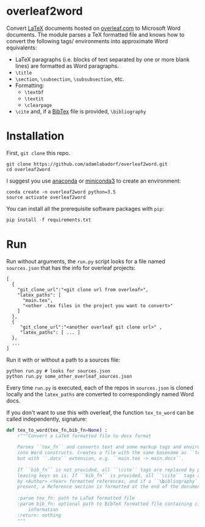 # overleaf2word

Convert [LaTeX](https://www.latex-project.org/) documents hosted on
[overleaf.com](https://overleaf.com) to Microsoft Word documents. The module
parses a TeX formatted file and knows how to convert the following tags/
environments into approximate Word equivalents:

- LaTeX paragraphs (i.e. blocks of text separated by one or more blank lines)
  are formatted as Word paragraphs.
- `\title`
- `\section`, `\subsection`, `\subsubsection`, etc.
- Formatting:
  - `\textbf`
  - `\textit`
  - `\clearpage`
- `\cite` and, if a [BibTex](http://www.bibtex.org/) file is provided,
  `\bibliography`

# Installation

First, `git clone` this repo.

```
git clone https://github.com/adamlabadorf/overleaf2word.git
cd overleaf2word
```

I suggest you use [anaconda](https://www.anaconda.com/downloads) or
[miniconda3](https://conda.io/miniconda.html) to create an environment:

```
conda create -n overleaf2word python=3.5
source activate overleaf2word
```

You can install all the prerequisite software packages with `pip`:

```python
pip install -f requirements.txt
```

# Run

Run without arguments, the `run.py` script looks for a file named
`sources.json` that has the info for overleaf projects:

```
[
  {
    "git_clone_url":"<git clone url from overleaf>",
    "latex_paths": [
      "main.tex",
      "<other .tex files in the project you want to convert>"
    ]
  },
  {
     "git_clone_url":"<another overleaf git clone url>" ,
     "latex_paths": [ ... ]
  },
  ...
]
``` 

Run it with or without a path to a sources file:

```
python run.py # looks for sources.json
python run.py some_other_overleaf_sources.json
```

Every time `run.py` is executed, each of the repos in `sources.json` is cloned
locally and the `latex_paths` are converted to correspondingly named Word docs.

If you don't want to use this with overleaf, the function `tex_to_word` can be
called independently, signature:

```python
def tex_to_word(tex_fn,bib_fn=None) :
    r"""Convert a LaTeX formatted file to docx format
    
    Parses ``tex_fn`` and converts text and some markup tags and environments
    into Word constructs. Creates a file with the same basename as ``tex_fn``
    but with ``.docx`` extension, e.g. ``main.tex -> main.docx``.
    
    If ``bib_fn`` is not provided, all ``\cite`` tags are replaced by parentheses,
    leaving keys as is. If ``bib_fn`` is provided, all ``\cite`` tags are replaced
    by <Author> <Year> formatted references, and if a ``\bibliography`` tag is
    present, a Reference section is formatted at the end of the document.
    
    :param tex_fn: path to LaTeX formatted file
    :param bib_fn: optional path to BibTeX formatted file containing citation
        information
    :return: nothing
    """
```
